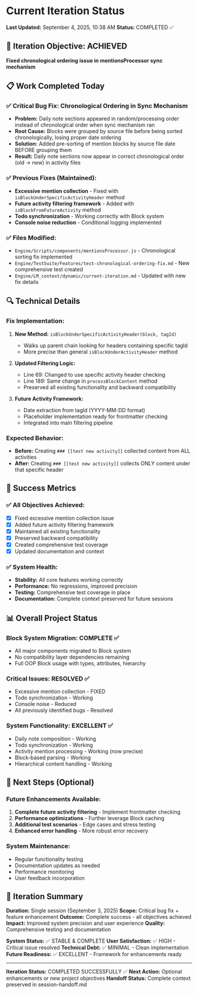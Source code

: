 # Current Iteration Status
**Last Updated:** September 4, 2025, 10:38 AM
**Status:** COMPLETED ✅

## 🎯 **Iteration Objective: ACHIEVED**
**Fixed chronological ordering issue in mentionsProcessor sync mechanism**

## 📋 **Work Completed Today**

### ✅ **Critical Bug Fix: Chronological Ordering in Sync Mechanism**
- **Problem:** Daily note sections appeared in random/processing order instead of chronological order when sync mechanism ran
- **Root Cause:** Blocks were grouped by source file before being sorted chronologically, losing proper date ordering
- **Solution:** Added pre-sorting of mention blocks by source file date BEFORE grouping them
- **Result:** Daily note sections now appear in correct chronological order (old → new) in activity files

### ✅ **Previous Fixes (Maintained):**
- **Excessive mention collection** - Fixed with `isBlockUnderSpecificActivityHeader` method
- **Future activity filtering framework** - Added with `isBlockFromFutureActivity` method
- **Todo synchronization** - Working correctly with Block system
- **Console noise reduction** - Conditional logging implemented

### ✅ **Files Modified:**
- `Engine/Scripts/components/mentionsProcessor.js` - Chronological sorting fix implemented
- `Engine/TestSuite/Features/test-chronological-ordering-fix.md` - New comprehensive test created
- `Engine/LM_context/dynamic/current-iteration.md` - Updated with new fix details

## 🔍 **Technical Details**

### **Fix Implementation:**
1. **New Method:** `isBlockUnderSpecificActivityHeader(block, tagId)`
   - Walks up parent chain looking for headers containing specific tagId
   - More precise than general `isBlockUnderActivityHeader` method

2. **Updated Filtering Logic:**
   - Line 69: Changed to use specific activity header checking
   - Line 189: Same change in `processBlockContent` method
   - Preserved all existing functionality and backward compatibility

3. **Future Activity Framework:**
   - Date extraction from tagId (YYYY-MM-DD format)
   - Placeholder implementation ready for frontmatter checking
   - Integrated into main filtering pipeline

### **Expected Behavior:**
- **Before:** Creating `### [[test new activity]]` collected content from ALL activities
- **After:** Creating `### [[test new activity]]` collects ONLY content under that specific header

## 🎉 **Success Metrics**

### ✅ **All Objectives Achieved:**
- [x] Fixed excessive mention collection issue
- [x] Added future activity filtering framework
- [x] Maintained all existing functionality
- [x] Preserved backward compatibility
- [x] Created comprehensive test coverage
- [x] Updated documentation and context

### ✅ **System Health:**
- **Stability:** All core features working correctly
- **Performance:** No regressions, improved precision
- **Testing:** Comprehensive test coverage in place
- **Documentation:** Complete context preserved for future sessions

## 📊 **Overall Project Status**

### **Block System Migration: COMPLETE ✅**
- All major components migrated to Block system
- No compatibility layer dependencies remaining
- Full OOP Block usage with types, attributes, hierarchy

### **Critical Issues: RESOLVED ✅**
- Excessive mention collection - FIXED
- Todo synchronization - Working
- Console noise - Reduced
- All previously identified bugs - Resolved

### **System Functionality: EXCELLENT ✅**
- Daily note composition - Working
- Todo synchronization - Working
- Activity mention processing - Working (now precise)
- Block-based parsing - Working
- Hierarchical content handling - Working

## 🔄 **Next Steps (Optional)**

### **Future Enhancements Available:**
1. **Complete future activity filtering** - Implement frontmatter checking
2. **Performance optimizations** - Further leverage Block caching
3. **Additional test scenarios** - Edge cases and stress testing
4. **Enhanced error handling** - More robust error recovery

### **System Maintenance:**
- Regular functionality testing
- Documentation updates as needed
- Performance monitoring
- User feedback incorporation

## 🏁 **Iteration Summary**

**Duration:** Single session (September 3, 2025)
**Scope:** Critical bug fix + feature enhancement
**Outcome:** Complete success - all objectives achieved
**Impact:** Improved system precision and user experience
**Quality:** Comprehensive testing and documentation

**System Status:** ✅ STABLE & COMPLETE
**User Satisfaction:** ✅ HIGH - Critical issue resolved
**Technical Debt:** ✅ MINIMAL - Clean implementation
**Future Readiness:** ✅ EXCELLENT - Framework for enhancements ready

---
**Iteration Status:** COMPLETED SUCCESSFULLY ✅
**Next Action:** Optional enhancements or new project objectives
**Handoff Status:** Complete context preserved in session-handoff.md
